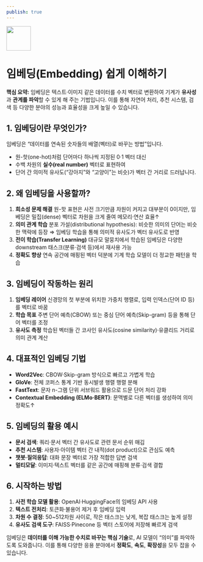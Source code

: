 ```yaml
---
publish: true
---
```


<img src="https://r2cdn.perplexity.ai/pplx-full-logo-primary-dark%402x.png" style="height:64px;margin-right:32px"/>

# 임베딩(Embedding) 쉽게 이해하기

**핵심 요약:**
임베딩은 텍스트·이미지 같은 데이터를 수치 벡터로 변환하여 기계가 **유사성**과 **관계를 파악**할 수 있게 해 주는 기법입니다. 이를 통해 자연어 처리, 추천 시스템, 검색 등 다양한 분야의 성능과 효율성을 크게 높일 수 있습니다.

## 1. 임베딩이란 무엇인가?

임베딩은 “데이터를 연속된 숫자들의 배열(벡터)로 바꾸는 방법”입니다.

- 원-핫(one-hot)처럼 단어마다 하나씩 지정된 0·1 벡터 대신
- 수백 차원의 **실수(real number)** 벡터로 표현하여
- 단어 간 의미적 유사도(“강아지”와 “고양이”는 비슷)가 벡터 간 거리로 드러납니다.


## 2. 왜 임베딩을 사용할까?

1. **희소성 문제 해결**
원-핫 표현은 사전 크기만큼 차원이 커지고 대부분이 0이지만,
임베딩은 밀집(dense) 벡터로 차원을 크게 줄여 메모리·연산 효율↑
2. **의미 관계 학습**
분포 가설(distributional hypothesis): 비슷한 의미의 단어는 비슷한 맥락에 등장
⇒ 임베딩 학습을 통해 의미적 유사도가 벡터 유사도로 반영
3. **전이 학습(Transfer Learning)**
대규모 말뭉치에서 학습된 임베딩은 다양한 downstream 태스크(분류·검색 등)에서 재사용 가능
4. **정확도 향상**
연속 공간에 매핑된 벡터 덕분에 기계 학습 모델이 더 정교한 패턴을 학습

## 3. 임베딩이 작동하는 원리

1. **임베딩 레이어**
신경망의 첫 부분에 위치한 가중치 행렬로, 입력 인덱스(단어 ID 등)를 벡터로 바꿈
2. **학습 목표**
주변 단어 예측(CBOW) 또는 중심 단어 예측(Skip-gram) 등을 통해 단어 벡터를 조정
3. **유사도 측정**
학습된 벡터들 간 코사인 유사도(cosine similarity)·유클리드 거리로 의미 관계 계산

## 4. 대표적인 임베딩 기법

- **Word2Vec**: CBOW·Skip-gram 방식으로 빠르고 가볍게 학습
- **GloVe**: 전체 코퍼스 통계 기반 동시발생 행렬 행렬 분해
- **FastText**: 문자 n-그램 단위 서브워드 활용으로 드문 단어 처리 강화
- **Contextual Embedding (ELMo·BERT)**: 문맥별로 다른 벡터를 생성하여 의미 정확도↑


## 5. 임베딩의 활용 예시

- **문서 검색**: 쿼리·문서 벡터 간 유사도로 관련 문서 순위 매김
- **추천 시스템**: 사용자·아이템 벡터 간 내적(dot product)으로 관심도 예측
- **챗봇·질의응답**: 대화 문장 벡터로 가장 적합한 답변 검색
- **멀티모달**: 이미지·텍스트 벡터를 같은 공간에 매핑해 분류·검색 결합


## 6. 시작하는 방법

1. **사전 학습 모델 활용**: OpenAI·HuggingFace의 임베딩 API 사용
2. **텍스트 전처리**: 토큰화·불용어 제거 후 임베딩 입력
3. **차원 수 결정**: 50~512차원 사이로, 작은 태스크는 낮게, 복잡 태스크는 높게 설정
4. **유사도 검색 도구**: FAISS·Pinecone 등 벡터 스토어에 저장해 빠르게 검색

임베딩은 **데이터를 이해 가능한 수치로 바꾸는 핵심 기술**로, AI 모델이 “의미”를 파악하도록 도와줍니다. 이를 통해 다양한 응용 분야에서 **정확도**, **속도**, **확장성**을 모두 잡을 수 있습니다.

